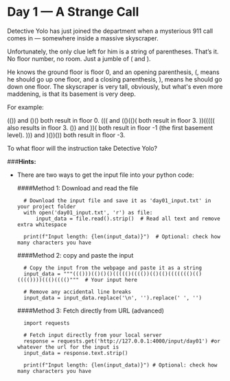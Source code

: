 # Day 1 — A Strange Call

Detective Yolo has just joined the department when a mysterious 911 call comes in — somewhere inside a massive skyscraper.

Unfortunately, the only clue left for him is a string of parentheses. That’s it. No floor number, no room. Just a jumble of ( and ).

He knows the ground floor is floor 0, and an opening parenthesis, (, means he should go up one floor, and a closing parenthesis, ), means he should go down one floor. The skyscraper is very tall, obviously, but what's even more maddening, is that its basement is very deep. 

For example:

(()) and ()() both result in floor 0.
((( and (()(()( both result in floor 3.
))((((( also results in floor 3.
()) and ))( both result in floor -1 (the first basement level).
))) and )())()) both result in floor -3.

To what floor will the instruction take Detective Yolo?

###**Hints:**
- There are two ways to get the input file into your python code:

    ####Method 1: Download and read the file
   
        # Download the input file and save it as 'day01_input.txt' in your project folder
        with open('day01_input.txt', 'r') as file:
            input_data = file.read().strip()  # Read all text and remove extra whitespace

        print(f"Input length: {len(input_data)}")  # Optional: check how many characters you have
   

    ####Method 2: copy and paste the input

        # Copy the input from the webpage and paste it as a string
        input_data = """((()))(()()()((((()(((())(()(()((((((()(()(((())))((()(((()"""  # Your input here

        # Remove any accidental line breaks
        input_data = input_data.replace('\n', '').replace(' ', '')

    ####Method 3: Fetch directly from URL (advanced)

        import requests

        # Fetch input directly from your local server
        response = requests.get('http://127.0.0.1:4000/input/day01') #or whatever the url for the input is
        input_data = response.text.strip()

        print(f"Input length: {len(input_data)}") # Optional: check how many characters you have
